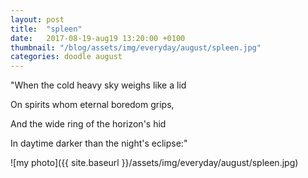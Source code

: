 ```yaml
---
layout: post
title:  "spleen"
date:   2017-08-19-aug19 13:20:00 +0100
thumbnail: "/blog/assets/img/everyday/august/spleen.jpg"
categories: doodle august
---
```


"When the cold heavy sky weighs like a lid 

On spirits whom eternal boredom grips, 

And the wide ring of the horizon's hid 

In daytime darker than the night's eclipse:"

![my photo]({{ site.baseurl }}/assets/img/everyday/august/spleen.jpg)